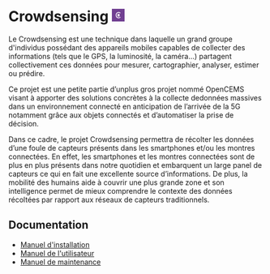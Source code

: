 # Crowdsensing <img src="https://github.com/sohny64/crowdsensing/blob/main/assets/icon.png" width="25" height="25" />
Le Crowdsensing est une technique dans laquelle un grand groupe d'individus
possédant des appareils mobiles capables de collecter des informations (tels que le GPS, la
luminosité, la caméra...) partagent collectivement ces données pour mesurer, cartographier,
analyser, estimer ou prédire.

Ce projet est une petite partie d’unplus gros projet nommé OpenCEMS visant à apporter 
des solutions concrètes à la collecte dedonnées massives dans un environnement connecté 
en anticipation de l’arrivée de la 5G notamment grâce aux objets connectés et 
d’automatiser la prise de décision.

Dans ce cadre, le projet Crowdsensing permettra de récolter les données d’une foule de
capteurs présents dans les smartphones et/ou les montres connectées.
En effet, les smartphones et les montres connectées sont de plus en plus présents dans notre
quotidien et embarquent un large panel de capteurs ce qui en fait une excellente source
d’informations.
De plus, la mobilité des humains aide à couvrir une plus grande zone et son intelligence
permet de mieux comprendre le contexte des données récoltées par rapport aux réseaux de
capteurs traditionnels.

## Documentation
- [Manuel d'installation](https://github.com/gabRpt/crowdsensing/blob/main/docs/Manuel%20d'installation.pdf)
- [Manuel de l'utilisateur](https://github.com/gabRpt/crowdsensing/blob/main/docs/Manuel%20de%20l'utilisateur.pdf)
- [Manuel de maintenance](https://github.com/gabRpt/crowdsensing/blob/main/docs/Manuel%20de%20maintenance.pdf)
